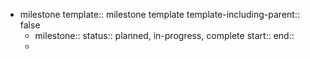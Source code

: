 - milestone
  template:: milestone template
  template-including-parent:: false
	- milestone::
	  status:: planned, in-progress, complete 
	  start:: 
	  end::
	-